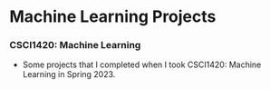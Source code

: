 # Machine Learning Projects

### CSCI1420: Machine Learning
- Some projects that I completed when I took CSCI1420: Machine Learning in Spring 2023. 